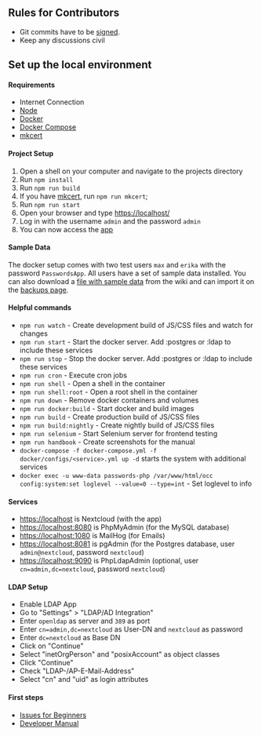 ## Rules for Contributors

* Git commits have to be [signed](https://git.mdns.eu/nextcloud/passwords/wikis/Developers/Contributing/Verify-Git-Commits).
* Keep any discussions civil

## Set up the local environment
#### Requirements
* Internet Connection
* [Node](https://nodejs.org/)
* [Docker](https://store.docker.com/search?type=edition&offering=community)
* [Docker Compose](https://docs.docker.com/compose/install/#install-compose)
* [mkcert](https://github.com/FiloSottile/mkcert)

#### Project Setup
1. Open a shell on your computer and navigate to the projects directory
2. Run `npm install`
3. Run `npm run build`
4. If you have [mkcert](https://github.com/FiloSottile/mkcert), run `npm run mkcert`;
5. Run `npm run start`
6. Open your browser and type [https://localhost/](https://localhost/)
7. Log in with the username `admin` and the password `admin`
8. You can now access the [app](http://localhost/index.php/apps/passwords)

#### Sample Data
The docker setup comes with two test users `max` and `erika` with the password `PasswordsApp`.
All users have a set of sample data installed.
You can also download a [file with sample data](https://git.mdns.eu/nextcloud/passwords/wikis/Developers/_files/SamplePasswords.json) from the wiki and can import it on the [backups page](http://localhost/index.php/apps/passwords#/backup).

#### Helpful commands
* `npm run watch` - Create development build of JS/CSS files and watch for changes
* `npm run start` - Start the docker server. Add :postgres or :ldap to include these services
* `npm run stop` - Stop the docker server. Add :postgres or :ldap to include these services
* `npm run cron` - Execute cron jobs
* `npm run shell` - Open a shell in the container
* `npm run shell:root` - Open a root shell in the container
* `npm run down` - Remove docker containers and volumes
* `npm run docker:build` - Start docker and build images
* `npm run build` - Create production build of JS/CSS files
* `npm run build:nightly` - Create nightly build of JS/CSS files
* `npm run selenium` - Start Selenium server for frontend testing
* `npm run handbook` - Create screenshots for the manual
* `docker-compose -f docker-compose.yml -f docker/configs/<service>.yml up -d` starts the system with additional services
* `docker exec -u www-data passwords-php /var/www/html/occ  config:system:set loglevel --value=0 --type=int` - Set loglevel to info

#### Services
 - [https://localhost](https://localhost) is Nextcloud (with the app)
 - [https://localhost:8080](https://localhost:8080) is PhpMyAdmin (for the MySQL database)
 - [https://localhost:1080](https://localhost:1080) is MailHog (for Emails)
 - [https://localhost:8081](https://localhost:8081) is pgAdmin (for the Postgres database, user `admin@nextcloud`, password `nextcloud`)
 - [https://localhost:9090](https://localhost:9090) is PhpLdapAdmin (optional, user `cn=admin,dc=nextcloud`, password `nextcloud`)

#### LDAP Setup
 - Enable LDAP App
 - Go to "Settings" > "LDAP/AD Integration"
 - Enter `openldap` as server and `389` as port
 - Enter `cn=admin,dc=nextcloud` as User-DN and `nextcloud` as password
 - Enter `dc=nextcloud` as Base DN
 - Click on "Continue"
 - Select "inetOrgPerson" and "posixAccount" as object classes
 - Click "Continue"
 - Check "LDAP-/AP-E-Mail-Address"
 - Select "cn" and "uid" as login attributes

#### First steps
* [Issues for Beginners](https://github.com/marius-wieschollek/passwords/labels/for%3Astarters)
* [Developer Manual](https://git.mdns.eu/nextcloud/passwords/wikis/Developers/Index)
